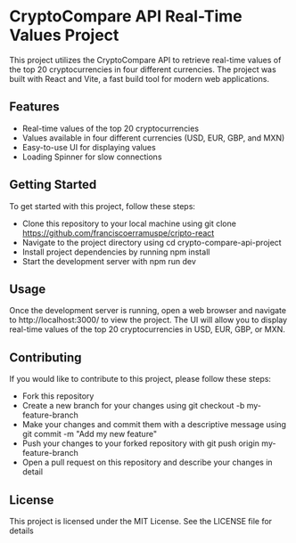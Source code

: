 # CryptoCompare API Real-Time Values Project
This project utilizes the CryptoCompare API to retrieve real-time values of the top 20 cryptocurrencies in four different currencies. The project was built with React and Vite, a fast build tool for modern web applications.

## Features
* Real-time values of the top 20 cryptocurrencies
* Values available in four different currencies (USD, EUR, GBP, and MXN)
* Easy-to-use UI for displaying values
* Loading Spinner for slow connections

## Getting Started
To get started with this project, follow these steps:

* Clone this repository to your local machine using git clone https://github.com/franciscoerramuspe/cripto-react
* Navigate to the project directory using cd crypto-compare-api-project
* Install project dependencies by running npm install
* Start the development server with npm run dev

## Usage
Once the development server is running, open a web browser and navigate to http://localhost:3000/ to view the project. The UI will allow you to display real-time values of the top 20 cryptocurrencies in USD, EUR, GBP, or MXN.

## Contributing
If you would like to contribute to this project, please follow these steps:

* Fork this repository
* Create a new branch for your changes using git checkout -b my-feature-branch
* Make your changes and commit them with a descriptive message using git commit -m "Add my new feature"
* Push your changes to your forked repository with git push origin my-feature-branch
* Open a pull request on this repository and describe your changes in detail

## License
This project is licensed under the MIT License. See the LICENSE file for details
